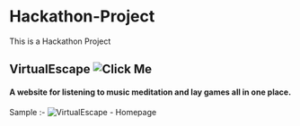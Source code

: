 # Hackathon-Project
This is a Hackathon Project 

## VirtualEscape ![Click Me](https://subham-cyber.github.io/Hackathon-Project/)  

#### A website for listening to music meditation and lay games all in one place.

Sample :-
![VirtualEscape - Homepage](https://user-images.githubusercontent.com/52341551/97068730-f19a9300-15e7-11eb-92e9-8adde0a3384f.png)
